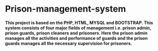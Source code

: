 # Prison-management-system

#### This project is based on the PHP, HTML, MYSQL and BOOTSTRAP. This system consists of four major fields of management i.e. prison admin, prison guards, prison cleaners and prisoners. Here the prison admin manages all the activities and performance of guards and the prison guards manages all the necessary supervision for prisoners.
